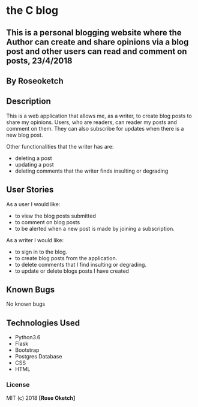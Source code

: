 # the C blog
## This is a personal blogging website where the Author can create and share opinions via a blog post and other users can read and comment on posts, 23/4/2018


## By **Roseoketch**

## Description
This is a web application that allows me, as a writer, to create blog posts to share my opinions. Users, who are readers, can reader my posts and comment on them. They can also subscribe for updates when there is a new blog post.<br>

Other functionalities that the writer has are: <br>
- deleting a post
- updating a post
- deleting comments that the writer finds insulting or degrading

## User Stories
As a user I would like:
* to view the blog posts submitted
* to comment on blog posts
* to be alerted when a new post is made by joining a subscription. <br>

As a writer I would like:
* to sign in to the blog.
* to create blog posts from the application.
* to delete comments that I find insulting or degrading.
* to update or delete blogs posts I have created

## Known Bugs

No known bugs

## Technologies Used
- Python3.6
- Flask
- Bootstrap
- Postgres Database
- CSS
- HTML

### License

MIT (c) 2018 **[Rose Oketch]**

